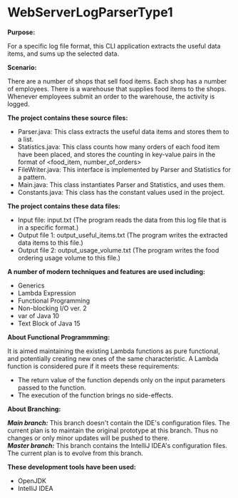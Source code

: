 # WebServerLogParserType1

**Purpose:**  

For a specific log file format, this CLI application extracts the useful data items, and sums up the selected data.

**Scenario:**  

There are a number of shops that sell food items. Each shop has a number of employees. There is a warehouse that supplies food items to the shops. Whenever employees submit an order to the warehouse, the activity is logged.

**The project contains these source files:**  

- Parser.java: This class extracts the useful data items and stores them to a list.
- Statistics.java: This class counts how many orders of each food item have been placed, and stores the counting in key-value pairs in the format of <food_item, number_of_orders>
- FileWriter.java: This interface is implemented by Parser and Statistics for a pattern.
- Main.java: This class instantiates Parser and Statistics, and uses them.
- Constants.java: This class has the constant values used in the project.

**The project contains these data files:**  

- Input file: input.txt (The program reads the data from this log file that is in a specific format.)
- Output file 1: output_useful_items.txt  (The program writes the extracted data items to this file.)
- Output file 2: output_usage_volume.txt  (The program writes the food ordering usage volume to this file.)

**A number of modern techniques and features are used including:**  

- Generics
- Lambda Expression
- Functional Programming
- Non-blocking I/O ver. 2
- var of Java 10
- Text Block of Java 15

**About Functional Programmming:**  

It is aimed maintaining the existing Lambda functions as pure functional, and potentially creating new ones of the same characteristic.
A Lambda function is considered pure if it meets these requirements:  
- The return value of the function depends only on the input parameters passed to the function.
- The execution of the function brings no side-effects.

**About Branching:**  

***Main branch:*** This branch doesn't contain the IDE's configuration files. The current plan is to maintain the original prototype at this branch. Thus no changes or only minor updates will be pushed to there.  
***Master branch:*** This branch contains the IntelliJ IDEA's configuration files.  The current plan is to evolve from this branch.

**These development tools have been used:**  

- OpenJDK
- IntelliJ IDEA
